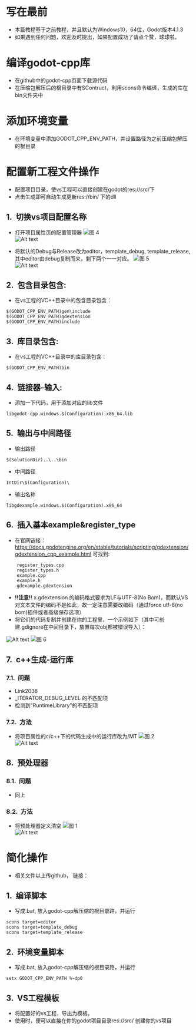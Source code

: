 <style type="text/css">
    h1 { counter-reset: h2counter; }
    h2 { counter-reset: h3counter; }
    h3 { counter-reset: h4counter; }
    h4 { counter-reset: h5counter; }
    h5 { counter-reset: h6counter; }
    h6 { }
    h2:before {
      counter-increment: h2counter;
      content: counter(h2counter) ".\0000a0\0000a0";
    }
    h3:before {
      counter-increment: h3counter;
      content: counter(h2counter) "."
                counter(h3counter) ".\0000a0\0000a0";
    }
    h4:before {
      counter-increment: h4counter;
      content: counter(h2counter) "."
                counter(h3counter) "."
                counter(h4counter) ".\0000a0\0000a0";
    }
    h5:before {
      counter-increment: h5counter;
      content: counter(h2counter) "."
                counter(h3counter) "."
                counter(h4counter) "."
                counter(h5counter) ".\0000a0\0000a0";
    }
    h6:before {
      counter-increment: h6counter;
      content: counter(h2counter) "."
                counter(h3counter) "."
                counter(h4counter) "."
                counter(h5counter) "."
                counter(h6counter) ".\0000a0\0000a0";
    }
</style>

# 写在最前
* 本篇教程基于之前教程，并且默认为Windows10，64位，Godot版本4.1.3
* 如果遇到任何问题，欢迎及时提出，如果配置成功了请点个赞，球球啦。

# 编译godot-cpp库
* 在github中的godot-cpp页面下载源代码
* 在压缩包解压后的根目录中有SContruct，利用scons命令编译，生成的库在bin文件夹中
# 添加环境变量
* 在环境变量中添加GODOT_CPP_ENV_PATH，并设置路径为之前压缩包解压的根目录

# 配置新工程文件操作
* 配置项目目录，使vs工程可以直接创建在godot的res://src/下
* 点击生成即可自动生成更新res://bin/ 下的dll

## 切换vs项目配置名称
* 打开项目属性页的配置管理器
![图 4](https://s2.loli.net/2023/11/15/mHRrzoI3hfAliu4.png)  
![Alt text](image.png)


* 将默认的Debug与Release改为editor，template_debug, template_release, 其中editor由debug复制而来，剩下两个一一对应。
![图 5](https://s2.loli.net/2023/11/15/hPELuZ5wiX7FrQK.png)  
![Alt text](image-1.png)



## 包含目录包含:

* 在vs工程的VC++目录中的包含目录包含：
```
$(GODOT_CPP_ENV_PATH)gen\include
$(GODOT_CPP_ENV_PATH)gdextension
$(GODOT_CPP_ENV_PATH)include
```

## 库目录包含:
* 在vs工程的VC++目录中的库目录包含：
```
$(GODOT_CPP_ENV_PATH)bin
```

## 链接器-输入:
* 添加一下代码，用于添加对应的lib文件
```
libgodot-cpp.windows.$(Configuration).x86_64.lib
```

## 输出与中间路径
* 输出路径
```
$(SolutionDir)..\..\bin
```
* 中间路径
```
IntDir\$(Configuration)\
```
* 输出名称
```
libgdexample.windows.$(Configuration).x86_64
```

## 插入基本example&register_type
* 在官网链接：https://docs.godotengine.org/en/stable/tutorials/scripting/gdextension/gdextension_cpp_example.html 可找到:
```
    register_types.cpp
    register_types.h
    example.cpp
    example.h
    gdexample.gdextension
```
* **!!注意!!** x.gdextension 的编码格式要求为LF与UTF-8(No Bom)，而默认VS对文本文件的编码不是如此，故一定注意需要改编码（通过force utf-8(no bom)插件或者高级保存选项）
* 将它们的代码复制并创建在你的工程里，一个示例如下（其中可创建.gdignore在中间目录下，放置每次obj都被错误导入）：

![Alt text](image-4.png)
![图 6](https://s2.loli.net/2023/11/15/1X2trJxGQBhcusH.png)  

 

## c++生成-运行库
### 问题
* Link2038
* _ITERATOR_DEBUG_LEVEL 的不匹配项
* 检测到"RuntimeLibrary"的不匹配项
### 方法
* 将项目属性的c/c++下的代码生成中的运行库改为/MT
![图 2](https://s2.loli.net/2023/11/15/LbuKeSPBJTko7dI.png)  
![Alt text](image-2.png)
## 预处理器
### 问题
* 同上
### 方法
* 将预处理器定义清空
![图 1](https://s2.loli.net/2023/11/15/Pt2WmcI15szrQEX.png)  
![Alt text](image-3.png)
# 简化操作
* 相关文件以上传github， 链接：
## 编译脚本
* 写成.bat, 放入godot-cpp解压缩的根目录路，并运行
```
scons target=editor
scons target=template_debug
scons target=template_release
```
## 环境变量脚本
* 写成.bat, 放入godot-cpp解压缩的根目录路，并运行
```
setx GODOT_CPP_ENV_PATH %~dp0
```
## VS工程模板
* 将配置好的vs工程，导出为模板。
* 使用时，便可以直接在你的godot项目目录res://src/ 创建你的vs项目
